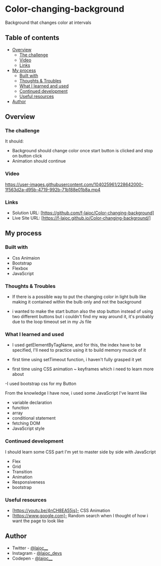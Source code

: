 # Color-changing-background
Background that changes color at intervals
## Table of contents

- [Overview](#overview)
  - [The challenge](#the-challenge)
  - [Video](#video)
  - [Links](#links)
- [My process](#my-process)
  - [Built with](#built-with)
  - [Thoughts & Troubles](#thoughts-&-troubles)
  - [What I learned and used](#what-i-learned-and-used)
  - [Continued development](#continued-development)
  - [Useful resources](#useful-resources)
- [Author](#author)

## Overview

### The challenge

It should:

- Background should change color once start button is clicked and stop on button click
- Animation should continue

### Video 



https://user-images.githubusercontent.com/104025961/228642000-1f563d2a-d95b-4719-992b-71b188e01b8a.mp4




### Links

- Solution URL: [https://github.com/f-lajoc/Color-changing-background] 
- Live Site URL: [https://f-lajoc.github.io/Color-changing-background/]

## My process

### Built with

- Css Animaion
- Bootstrap
- Flexbox
- JavaScript

### Thoughts & Troubles


- If there is a possible way to put the changing color in light bulb like making it contained within the bulb only and not the background

- i wanted to make the start button also the stop button instead of using two different buttons but i couldn't find my way around it, it's probably due to the loop timeout set in my Js file


### What I learned and used

- I used getElementByTagName, and for this, the index have to be specified, I'll need to practice using it to build memory muscle of it

- first time using setTimeout function, i haven't fully grasped it yet

- first time using CSS animation ~ keyframes which i need to learn more about

-I used bootstrap css for my Button

From the knowledge I have now, i used some JavaScript I've learnt like

- variable declaration
- function
- array
- conditional statement
- fetching DOM
- JavaScript style

### Continued development

I should learn some CSS part I'm yet to master side by side with JavaScript 
- Flex
- Grid
- Transition
- Animation
- Responsiveness 
- bootstrap

### Useful resources
- [https://youtu.be/4nCH8EA55js]- CSS Animation
- [https://www.google.com]- Random search when I thought of how i want the page to look like
## Author

- Twitter - [@lajoc__](https://www.twitter.com/lajoc__)
- Instagram - [@lajoc_devs](https://www.instagram.com/lajoc_devs)
- Codepen - [@lajoc__](https://codepen.io/lajoc__/pen/bGvYWjR)
